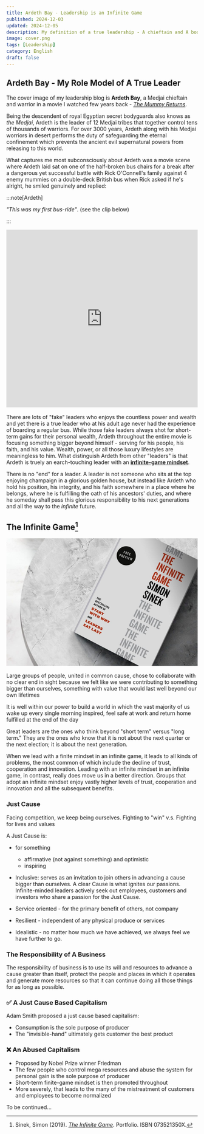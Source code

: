 ```yaml
---
title: Ardeth Bay - Leadership is an Infinite Game
published: 2024-12-03
updated: 2024-12-05
description: My definition of a true leadership - A chieftain and A book
image: cover.png
tags: [Leadership]
category: English
draft: false
---
```


Ardeth Bay - My Role Model of A True Leader
-------------------------------------------

The cover image of my leadership blog is __Ardeth Bay__, a Medjai chieftain and warrior in a movie I watched few years
back - [_The Mummy Returns_](https://youtu.be/DtKDPBqMu3o).

Being the descendent of royal Egyptian secret bodyguards also knows as _the Medjai_, Ardeth is the leader of 12 Medjai
tribes that together control tens of thousands of warriors. For over 3000 years, Ardeth along with his Medjai worriors
in desert performs the duty of safeguarding the eternal confinement which prevents the ancient evil supernatural powers
from releasing to this world. 

What captures me most subconsciously about Ardeth was a movie scene where Ardeth laid sat on one of the half-broken bus
chairs for a break after a dangerous yet successful battle with Rick O'Connell's family against 4 enemy mummies on a
double-deck British bus when Rick asked if he's alright, he smiled genuinely and replied:

:::note[Ardeth]

_"This was my first bus-ride"_. (see the clip below)

:::

<iframe width="100%" height="468" src="https://www.youtube.com/embed/DtKDPBqMu3o?start=2839" title="The Mummy Returns" frameborder="0" allow="accelerometer; autoplay; clipboard-write; encrypted-media; gyroscope; picture-in-picture; web-share" allowfullscreen></iframe>

There are lots of "fake" leaders who enjoys the countless power and wealth and yet there is a true leader who at his
adult age never had the experience of boarding a regular bus. While those fake leaders always shot for short-term gains
for their personal wealth, Ardeth throughout the entire movie is focusing something bigger beyond himself - serving for
his people, his faith, and his value. Wealth, power, or all those luxury lifestyles are meaningless to him. What
distinguish Ardeth from other "leaders" is that Ardeth is truely an earch-touching leader with an
[__infinite-game mindset__](#the-infinite-game1).

There is no "end" for a leader. A leader is not someone who sits at the top enjoying champaign in a glorious golden
house, but instead like Ardeth who hold his position, his integrity, and his faith somewhere in a place where he
belongs, where he is fulfilling the oath of his ancestors' duties, and where he someday shall pass this glorious
responsibility to his next generations and all the way to the _infinite_ future.

The Infinite Game[^1]
---------------------

![](./the-infinite-game.png)

Large groups of people, united in common cause, chose to collaborate with no clear end in sight because we felt like we
were contributing to something bigger than ourselves, something with value that would last well beyond our own lifetimes

It is well within our power to build a world in which the vast majority of us wake up every single morning inspired,
feel safe at work and return home fulfilled at the end of the day

Great leaders are the ones who think beyond "short term" versus "long term." They are the ones who know that it is not
about the next quarter or the next election; it is about the next generation.

When we lead with a finite mindset in an infinite game, it leads to all kinds of problems, the most common of which
include the decline of trust, cooperation and innovation. Leading with an infinite mindset in an infinite game, in
contrast, really does move us in a better direction. Groups that adopt an infinite mindset enjoy vastly higher levels of
trust, cooperation and innovation and all the subsequent benefits.

### Just Cause

Facing competition, we keep being ourselves. Fighting to "win" v.s. Fighting for lives and values

A Just Cause is:

- for something

  - affirmative (not against something) and optimistic
  - inspiring

- Inclusive: serves as an invitation to join others in advancing a cause bigger than ourselves. A clear Cause is what ignites our passions. Infinite-minded leaders actively seek out employees, customers and investors who share a passion for the Just Cause.
- Service oriented - for the primary benefit of others, not company
- Resilient - independent of any physical produce or services
- Idealistic - no matter how much we have achieved, we always feel we have further to go.

### The Responsibility of A Business

The responsibility of business is to use its will and resources to advance a cause greater than itself, protect the
people and places in which it operates and generate more resources so that it can continue doing all those things for as
long as possible.

### ✅ A Just Cause Based Capitalism

Adam Smith proposed a just cause based capitalism:

- Consumption is the sole purpose of producer
- The "invisible-hand" ultimately gets customer the best product

### ❌ An Abused Capitalism

- Proposed by Nobel Prize winner Friedman
- The few people who control mega resources and abuse the system for personal gain is the sole purpose of producer
- Short-term finite-game mindset is then promoted throughout
- More severely, that leads to the many of the mistreatment of customers and employees to become normalized

To be continued...

[^1]: Sinek, Simon (2019). [_The Infinite Game_](https://dokumen.pub/the-infinite-game.html). Portfolio. ISBN 073521350X.
